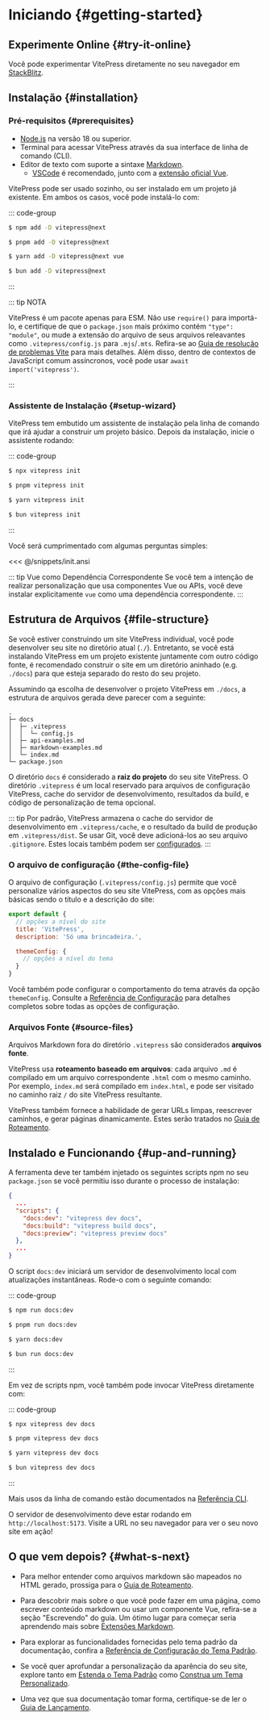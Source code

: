 # Iniciando {#getting-started}

## Experimente Online {#try-it-online}

Você pode experimentar VitePress diretamente no seu navegador em [StackBlitz](https://vitepress.new).

## Instalação {#installation}

### Pré-requisitos {#prerequisites}

- [Node.js](https://nodejs.org/) na versão 18 ou superior.
- Terminal para acessar VitePress através da sua interface de linha de comando (CLI).
- Editor de texto com suporte a sintaxe [Markdown](https://en.wikipedia.org/wiki/Markdown).
  - [VSCode](https://code.visualstudio.com/) é recomendado, junto com a [extensão oficial Vue](https://marketplace.visualstudio.com/items?itemName=Vue.volar).

VitePress pode ser usado sozinho, ou ser instalado em um projeto já existente. Em ambos os casos, você pode instalá-lo com:

::: code-group

```sh [npm]
$ npm add -D vitepress@next
```

```sh [pnpm]
$ pnpm add -D vitepress@next
```

```sh [yarn]
$ yarn add -D vitepress@next vue
```

```sh [bun]
$ bun add -D vitepress@next
```

:::

::: tip NOTA

VitePress é um pacote apenas para ESM. Não use `require()` para importá-lo, e certifique de que o `package.json` mais próximo contém `"type": "module"`, ou mude a extensão do arquivo de seus arquivos releavantes como `.vitepress/config.js` para `.mjs`/`.mts`. Refira-se ao [Guia de resolução de problemas Vite](http://vitejs.dev/guide/troubleshooting.html#this-package-is-esm-only) para mais detalhes. Além disso, dentro de contextos de JavaScript comum assíncronos, você pode usar `await import('vitepress')`.

:::

### Assistente de Instalação {#setup-wizard}

VitePress tem embutido um assistente de instalação pela linha de comando que irá ajudar a construir um projeto básico. Depois da instalação, inicie o assistente rodando:

::: code-group

```sh [npm]
$ npx vitepress init
```

```sh [pnpm]
$ pnpm vitepress init
```

```sh [yarn]
$ yarn vitepress init
```

```sh [bun]
$ bun vitepress init
```

:::

Você será cumprimentado com algumas perguntas simples:

<<< @/snippets/init.ansi

::: tip Vue como Dependência Correspondente
Se você tem a intenção de realizar personalização que usa componentes Vue ou APIs, você deve instalar explicitamente `vue` como uma dependência correspondente.
:::

## Estrutura de Arquivos {#file-structure}

Se você estiver construindo um site VitePress individual, você pode desenvolver seu site no diretório atual (`./`). Entretanto, se você está instalando VitePress em um projeto existente juntamente com outro código fonte, é recomendado construir o site em um diretório aninhado (e.g. `./docs`) para que esteja separado do resto do seu projeto.

Assumindo qa escolha de desenvolver o projeto VitePress em `./docs`, a estrutura de arquivos gerada deve parecer com a seguinte:

```
.
├─ docs
│  ├─ .vitepress
│  │  └─ config.js
│  ├─ api-examples.md
│  ├─ markdown-examples.md
│  └─ index.md
└─ package.json
```

O diretório `docs` é considerado a **raiz do projeto** do seu site VitePress. O diretório `.vitepress` é um local reservado para arquivos de configuração VitePress, cache do servidor de desenvolvimento, resultados da build, e código de personalização de tema opcional.

::: tip
Por padrão, VitePress armazena o cache do servidor de desenvolvimento em `.vitepress/cache`, e o resultado da build de produção em `.vitepress/dist`. Se usar Git, você deve adicioná-los ao seu arquivo `.gitignore`. Estes locais também podem ser [configurados](../reference/site-config#outdir).
:::

### O arquivo de configuração {#the-config-file}

O arquivo de configuração (`.vitepress/config.js`) permite que você personalize vários aspectos do seu site VitePress, com as opções mais básicas sendo o título e a descrição do site:

```js [.vitepress/config.js]
export default {
  // opções a nível do site
  title: 'VitePress',
  description: 'Só uma brincadeira.',

  themeConfig: {
    // opções a nível do tema
  }
}
```

Você também pode configurar o comportamento do tema através da opção `themeConfig`. Consulte a [Referência de Configuração](../reference/site-config) para detalhes completos sobre todas as opções de configuração.

### Arquivos Fonte {#source-files}

Arquivos Markdown fora do diretório `.vitepress` são considerados **arquivos fonte**.

VitePress usa **roteamento baseado em arquivos**: cada arquivo `.md` é compilado em um arquivo correspondente `.html` com o mesmo caminho. Por exemplo, `index.md` será compilado em `index.html`, e pode ser visitado no caminho raiz `/` do site VitePress resultante.

VitePress também fornece a habilidade de gerar URLs limpas, reescrever caminhos, e gerar páginas dinamicamente. Estes serão tratados no [Guia de Roteamento](./routing).

## Instalado e Funcionando {#up-and-running}

A ferramenta deve ter também injetado os seguintes scripts npm no seu `package.json` se você permitiu isso durante o processo de instalação:

```json [package.json]
{
  ...
  "scripts": {
    "docs:dev": "vitepress dev docs",
    "docs:build": "vitepress build docs",
    "docs:preview": "vitepress preview docs"
  },
  ...
}
```

O script `docs:dev` iniciará um servidor de desenvolvimento local com atualizações instantâneas. Rode-o com o seguinte comando:

::: code-group

```sh [npm]
$ npm run docs:dev
```

```sh [pnpm]
$ pnpm run docs:dev
```

```sh [yarn]
$ yarn docs:dev
```

```sh [bun]
$ bun run docs:dev
```

:::

Em vez de scripts npm, você também pode invocar VitePress diretamente com:

::: code-group

```sh [npm]
$ npx vitepress dev docs
```

```sh [pnpm]
$ pnpm vitepress dev docs
```

```sh [yarn]
$ yarn vitepress dev docs
```

```sh [bun]
$ bun vitepress dev docs
```

:::

Mais usos da linha de comando estão documentados na [Referência CLI](../reference/cli).

O servidor de desenvolvimento deve estar rodando em `http://localhost:5173`. Visite a URL no seu navegador para ver o seu novo site em ação!

## O que vem depois? {#what-s-next}

- Para melhor entender como arquivos markdown são mapeados no HTML gerado, prossiga para o [Guia de Roteamento](./routing).

- Para descobrir mais sobre o que você pode fazer em uma página, como escrever conteúdo markdown ou usar um componente Vue, refira-se a seção "Escrevendo" do guia. Um ótimo lugar para começar seria aprendendo mais sobre [Extensões Markdown](./markdown).

- Para explorar as funcionalidades fornecidas pelo tema padrão da documentação, confira a [Referência de Configuração do Tema Padrão](../reference/default-theme-config).

- Se você quer aprofundar a personalização da aparência do seu site, explore tanto em [Estenda o Tema Padrão](./extending-default-theme) como [Construa um Tema Personalizado](./custom-theme).

- Uma vez que sua documentação tomar forma, certifique-se de ler o [Guia de Lançamento](./deploy).
